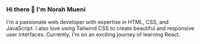 ### Hi there 👋 I'm Norah Mueni
I'm a passionate web developer with expertise in HTML, CSS, and JavaScript. I also love using Tailwind CSS to create beautiful and responsive user interfaces. Currently, I'm on an exciting journey of learning React.




  

 
